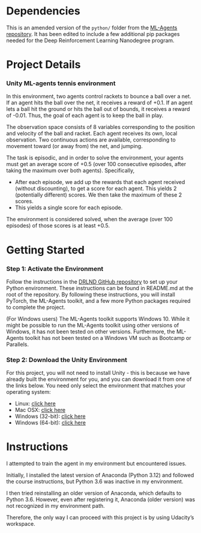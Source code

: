 # Dependencies

This is an amended version of the `python/` folder from the [ML-Agents repository](https://github.com/Unity-Technologies/ml-agents).  It has been edited to include a few additional pip packages needed for the Deep Reinforcement Learning Nanodegree program.


# Project Details

### Unity ML-agents tennis environment

In this environment, two agents control rackets to bounce a ball over a net. If an agent hits the ball over the net, it receives a reward of +0.1. If an agent lets a ball hit the ground or hits the ball out of bounds, it receives a reward of -0.01. Thus, the goal of each agent is to keep the ball in play.

The observation space consists of 8 variables corresponding to the position and velocity of the ball and racket. Each agent receives its own, local observation. Two continuous actions are available, corresponding to movement toward (or away from) the net, and jumping.

The task is episodic, and in order to solve the environment, your agents must get an average score of +0.5 (over 100 consecutive episodes, after taking the maximum over both agents). Specifically,

- After each episode, we add up the rewards that each agent received (without discounting), to get a score for each agent. This yields 2 (potentially different) scores. We then take the maximum of these 2 scores.
- This yields a single score for each episode.

The environment is considered solved, when the average (over 100 episodes) of those scores is at least +0.5.


# Getting Started

### Step 1: Activate the Environment

Follow the instructions in the [DRLND GitHub repository](https://github.com/udacity/deep-reinforcement-learning#dependencies) to set up your Python environment. These instructions can be found in README.md at the root of the repository. By following these instructions, you will install PyTorch, the ML-Agents toolkit, and a few more Python packages required to complete the project.

(For Windows users) The ML-Agents toolkit supports Windows 10. While it might be possible to run the ML-Agents toolkit using other versions of Windows, it has not been tested on other versions. Furthermore, the ML-Agents toolkit has not been tested on a Windows VM such as Bootcamp or Parallels.


### Step 2: Download the Unity Environment

For this project, you will not need to install Unity - this is because we have already built the environment for you, and you can download it from one of the links below. You need only select the environment that matches your operating system:

<ul role="list" class="css-19qh3zo"><li class="css-cvpopp">Linux: <a target="_blank" rel="noopener noreferrer" class="chakra-link css-190botj" href="https://s3-us-west-1.amazonaws.com/udacity-drlnd/P3/Tennis/Tennis_Linux.zip">click here</a></li><li class="css-cvpopp">Mac OSX: <a target="_blank" rel="noopener noreferrer" class="chakra-link css-190botj" href="https://s3-us-west-1.amazonaws.com/udacity-drlnd/P3/Tennis/Tennis.app.zip">click here</a></li><li class="css-cvpopp">Windows (32-bit): <a target="_blank" rel="noopener noreferrer" class="chakra-link css-190botj" href="https://s3-us-west-1.amazonaws.com/udacity-drlnd/P3/Tennis/Tennis_Windows_x86.zip">click here</a></li><li class="css-cvpopp">Windows (64-bit): <a target="_blank" rel="noopener noreferrer" class="chakra-link css-190botj" href="https://s3-us-west-1.amazonaws.com/udacity-drlnd/P3/Tennis/Tennis_Windows_x86_64.zip">click here</a></li></ul>

# Instructions

I attempted to train the agent in my environment but encountered issues. 

Initially, I installed the latest version of Anaconda (Python 3.12) and followed the course instructions, but Python 3.6 was inactive in my environment. 

I then tried reinstalling an older version of Anaconda, which defaults to Python 3.6. However, even after registering it, Anaconda (older version) was not recognized in my environment path.

Therefore, the only way I can proceed with this project is by using Udacity’s workspace.
